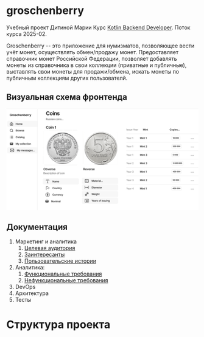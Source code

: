 # groschenberry

Учебный проект Дитиной Марии
Курс [Kotlin Backend Developer](https://otus.ru/lessons/kotlin/).
Поток курса 2025-02.

Groschenberry -- это приложение для нумизматов, позволяющее вести учёт монет, осуществлять обмен/продажу монет. 
Предоставляет справочник монет Российской Федерации, позволяет добавлять монеты из справочника в свои коллекции (приватные и публичные), 
выставлять свои монеты для продажи/обмена, искать монеты по публичным коллекциям других пользователй.

## Визуальная схема фронтенда

![Макет фронта](imgs/design-layout.png)

## Документация

1. Маркетинг и аналитика
    1. [Целевая аудитория](./docs/01-biz/01-target-audience.md)
    2. [Заинтересанты](./docs/01-biz/02-stakeholders.md)
    3. [Пользовательские истории](./docs/01-biz/03-bizreq.md)
2. Аналитика:
    1. [Функциональные требования](./docs/02-analysis/01-functional-requiremens.md)
    2. [Нефункциональные требования](./docs/02-analysis/02-nonfunctional-requirements.md)
3. DevOps
4. Архитектура
5. Тесты

# Структура проекта
